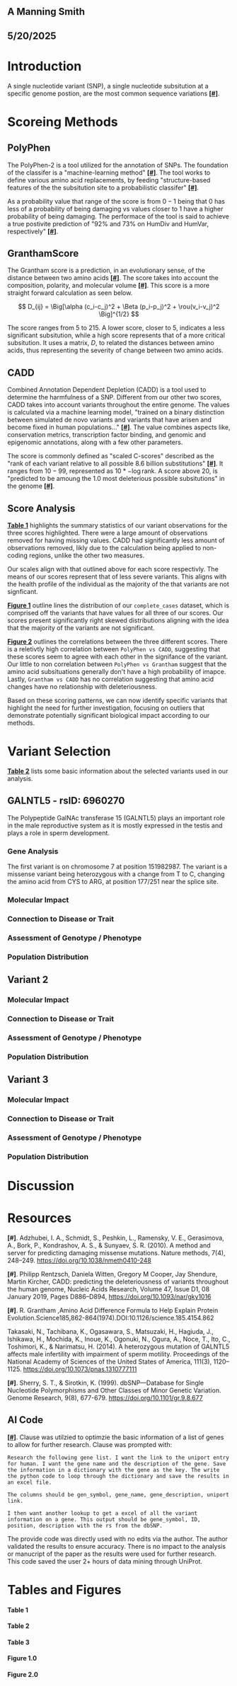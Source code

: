 #
## A Manning Smith
## 5/20/2025



# Introduction

A single nucleotide variant (SNP), a single nucleotide subsitution at a specific genome postion, are the most common sequence variations [**[#]**](#sherry1999).

# Scoreing Methods
## PolyPhen
The PolyPhen-2 is a tool utilized for the annotation of SNPs. The foundation of the classifer is a "machine-learning method" [**[#]**](http://genetics.bwh.harvard.edu/wiki/!pph2/about). The tool works to define various amino acid replacements, by feeding "structure-based features of the the subsitution site to a probabilistic classifer" [**[#]**](http://genetics.bwh.harvard.edu/wiki/!pph2/overview).

As a probability value that range of the score is from $0-1$ being that $0$ has less of a probability of being damaging vs values closer to $1$ have a higher probability of being damaging. The performace of the tool is said to achieve a true postivite prediction of "92% and 73% on HumDiv and HumVar, respectively" [**[#]**](#Adzhubei2010).

## GranthamScore
The Grantham score is a prediction, in an evolutionary sense,  of the distance between two amino acids [**[#]**](https://ionreporter.thermofisher.com/ionreporter/help/GUID-D9DFB21C-652D-4F95-8132-A0C442F65399.html). The score takes into account the composition, polarity, and molecular volume [**[#]**](#grantham1974). This score is a more straight forward calculation as seen below.

$$
    D_{ij} = \Big[\alpha (c_i-c_j)^2 + \Beta (p_i-p_j)^2 + \rou(v_i-v_j)^2 \Big]^{1/2}
$$

The score ranges from $5$ to $215$. A lower score, closer to $5$, indicates a less significant subsitution, while a high score represents that of a more critical subsitution. It uses a matrix, $D$, to related the distances between amino acids, thus representing the severity of change between two amino acids.

## CADD
Combined Annotation Dependent Depletion (CADD) is a tool used to determine the harmfulness of a SNP. Different from our other two scores, CADD takes into account variants throughout the entire genome. The values is calculated via a machine learning model, "trained on a binary distinction between simulated de novo variants and variants that have arisen and become fixed in human populations..." [**[#]**](#philipp2019). The value combines aspects like, conservation metrics, transcription factor binding, and genomic and epigenomic annotations, along with a few other parameters.

The score is commonly defined as "scaled C-scores" described as the "rank of each variant relative to all possible 8.6 billion substitutions" [**[#]**](https://cadd.gs.washington.edu/info). It ranges from $10-99$, represented as $10 * -\log{\text{rank}}$. A score above 20, is "predicted to be amoung the $1.0%$ most deleterious possible subsitutions" in the genome [**[#]**](https://genome.ucsc.edu/cgi-bin/hgTrackUi?db=hg38&chr=chrX&g=caddSuper). 

## Score Analysis

[**Table 1**](#tab1) highlights the summary statistics of our variant observations for the three scores highlighted. There were a large amount of observations removed for having missing values. CADD had significantly less amount of observations removed, likly due to the calculation being applied to non-coding regions, unlike the other two measures.

Our scales align with that outlined above for each score respectivly. The means of our scores represent that of less severe variants. This aligns with the health profile of the individual as the majority of the that variants are not signficant.

[**Figure 1**](#fig1) outline lines the distribution of our `complete_cases` dataset, which is comprised off the variants that have values for all three of our scores. Our scores present significantly right skewed distributions aligning with the idea that the majority of the variants are not significant.

[**Figure 2**](#fig2) outlines the correlations between the three different scores. There is a reletivtly high correlation between `PolyPhen vs CADD`, suggesting that these scores seem to agree with each other in the signifance of the variant. Our little to non correlation between `PolyPhen vs Grantham` suggest that the amino acid subsituations generally don't have a high probability of imapce. Lastly, `Grantham vs CADD` has no correlation suggesting that amino acid changes have no relationship with deleteriousness.

Based on these scoring patterns, we can now identify specific variants that highlight the need for further investigation, focusing on outliers that demonstrate potentially significant biological impact according to our methods.

# Variant Selection



[**Table 2**](#tab2) lists some basic information about the selected variants used in our analysis. 

## GALNTL5 - rsID: 6960270
The Polypeptide GalNAc transferase 15 (GALNTL5) plays an important role in the male reproductive system as it is mostly expressed in the testis and plays a role in sperm development.

### Gene Analysis

The first variant is on chromosome 7 at position 151982987. The variant is a missense variant being heterozygous with a change from T to C, changing the amino acid from CYS to ARG, at position 177/251 near the splice site.



### Molecular Impact
### Connection to Disease or Trait
### Assessment of Genotype / Phenotype

### Population Distribution

## Variant 2
### Molecular Impact
### Connection to Disease or Trait
### Assessment of Genotype / Phenotype
### Population Distribution

## Variant 3
### Molecular Impact
### Connection to Disease or Trait
### Assessment of Genotype / Phenotype
### Population Distribution

# Discussion

# Resources

<div id="Adzhubei2010"></div>

**[#]**. Adzhubei, I. A., Schmidt, S., Peshkin, L., Ramensky, V. E., Gerasimova, A., Bork, P., Kondrashov, A. S., & Sunyaev, S. R. (2010). A method and server for predicting damaging missense mutations. Nature methods, 7(4), 248–249. https://doi.org/10.1038/nmeth0410-248


<div id="philipp2019"></div>

**[#]**. Philipp Rentzsch, Daniela Witten, Gregory M Cooper, Jay Shendure, Martin Kircher, CADD: predicting the deleteriousness of variants throughout the human genome, Nucleic Acids Research, Volume 47, Issue D1, 08 January 2019, Pages D886–D894, https://doi.org/10.1093/nar/gky1016


<div id="grantham1974"></div>

**[#]**. R. Grantham ,Amino Acid Difference Formula to Help Explain Protein Evolution.Science185,862-864(1974).DOI:10.1126/science.185.4154.862


<div id="Takasaki2014"></div>

Takasaki, N., Tachibana, K., Ogasawara, S., Matsuzaki, H., Hagiuda, J., Ishikawa, H., Mochida, K., Inoue, K., Ogonuki, N., Ogura, A., Noce, T., Ito, C., Toshimori, K., & Narimatsu, H. (2014). A heterozygous mutation of GALNTL5 affects male infertility with impairment of sperm motility. Proceedings of the National Academy of Sciences of the United States of America, 111(3), 1120–1125. https://doi.org/10.1073/pnas.1310777111


<div id="sheery1999"></div>

**[#]**. Sherry, S. T., & Sirotkin, K. (1999). dbSNP—Database for Single Nucleotide Polymorphisms and Other Classes of Minor Genetic Variation. Genome Research, 9(8), 677-679. https://doi.org/10.1101/gr.9.8.677

## AI Code

<div id="ai_code1"></div>

[**[#]**](https://claude.ai/share/c65847ac-89d9-4dc0-ae30-8c8f3337cfaf). Clause was utilzied to optimzie the basic information of a list of genes to allow for further research. Clause was prompted with:
```
Research the following gene list. I want the link to the uniport entry for human. I want the gene name and the description of the gene. Save the information in a dictionary with the gene as the key. The write the python code to loop through the dictionary and save the results in an excel file.

The columns should be gen_symbol, gene_name, gene_description, uniport link.

I then want another lookup to get a excel of all the variant information on a gene. This output should be gene_symbol, ID, position, description with the rs from the dbSNP.
```
The provide code was directly used with no edits via the author. The author validated the results to ensure accuracy. There is no impact to the analysis or manucript of the paper as the results were used for further research. This code saved the user 2+ hours of data mining through UniProt.

# Tables and Figures

<div id="tab1"></div>

#### Table 1


<div id="tab2"></div>

#### Table 2


<div id="tab3"></div>

#### Table 3


<div id="fig1"></div>


#### Figure 1.0


<div id="fig2"></div>

#### Figure 2.0